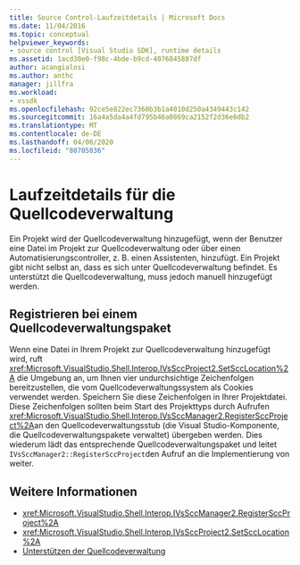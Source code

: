 ```yaml
---
title: Source Control-Laufzeitdetails | Microsoft Docs
ms.date: 11/04/2016
ms.topic: conceptual
helpviewer_keywords:
- source control [Visual Studio SDK], runtime details
ms.assetid: 1acd30e0-f98c-4bde-b9cd-4076845887df
author: acangialosi
ms.author: anthc
manager: jillfra
ms.workload:
- vssdk
ms.openlocfilehash: 92ce5e822ec7360b3b1a4010d250a4349443c142
ms.sourcegitcommit: 16a4a5da4a4fd795b46a0869ca2152f2d36e6db2
ms.translationtype: MT
ms.contentlocale: de-DE
ms.lasthandoff: 04/06/2020
ms.locfileid: "80705036"
---
```

# <a name="source-control-runtime-details"></a>Laufzeitdetails für die Quellcodeverwaltung
Ein Projekt wird der Quellcodeverwaltung hinzugefügt, wenn der Benutzer eine Datei im Projekt zur Quellcodeverwaltung oder über einen Automatisierungscontroller, z. B. einen Assistenten, hinzufügt. Ein Projekt gibt nicht selbst an, dass es sich unter Quellcodeverwaltung befindet. Es unterstützt die Quellcodeverwaltung, muss jedoch manuell hinzugefügt werden.

## <a name="registering-with-a-source-control-package"></a>Registrieren bei einem Quellcodeverwaltungspaket
 Wenn eine Datei in Ihrem Projekt zur Quellcodeverwaltung hinzugefügt wird, ruft <xref:Microsoft.VisualStudio.Shell.Interop.IVsSccProject2.SetSccLocation%2A> die Umgebung an, um Ihnen vier undurchsichtige Zeichenfolgen bereitzustellen, die vom Quellcodeverwaltungssystem als Cookies verwendet werden. Speichern Sie diese Zeichenfolgen in Ihrer Projektdatei. Diese Zeichenfolgen sollten beim Start des Projekttyps durch Aufrufen <xref:Microsoft.VisualStudio.Shell.Interop.IVsSccManager2.RegisterSccProject%2A>an den Quellcodeverwaltungsstub (die Visual Studio-Komponente, die Quellcodeverwaltungspakete verwaltet) übergeben werden. Dies wiederum lädt das entsprechende Quellcodeverwaltungspaket und leitet `IVsSccManager2::RegisterSccProject`den Aufruf an die Implementierung von weiter.

## <a name="see-also"></a>Weitere Informationen
- <xref:Microsoft.VisualStudio.Shell.Interop.IVsSccManager2.RegisterSccProject%2A>
- <xref:Microsoft.VisualStudio.Shell.Interop.IVsSccProject2.SetSccLocation%2A>
- [Unterstützen der Quellcodeverwaltung](../../extensibility/internals/supporting-source-control.md)
